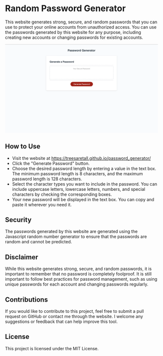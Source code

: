 # Random Password Generator
This website generates strong, secure, and random passwords that you can use to protect your online accounts from unauthorized access. You can use the passwords generated by this website for any purpose, including creating new accounts or changing passwords for existing accounts.

![Photo of Password Website](./Screenshot%202023-04-30%20at%202.41.20%20PM.jpg)

## How to Use
- Visit the website at https://treesaretall.github.io/password_generator/
- Click the "Generate Password" button.
- Choose the desired password length by entering a value in the text box. The minimum password length is 8 characters, and the maximum password length is 128 characters.
- Select the character types you want to include in the password. You can include uppercase letters, lowercase letters, numbers, and special characters by checking the corresponding boxes.
- Your new password will be displayed in the text box. You can copy and paste it wherever you need it.

## Security
The passwords generated by this website are generated using the Javascript random number generator to ensure that the passwords are random and cannot be predicted.

## Disclaimer
While this website generates strong, secure, and random passwords, it is important to remember that no password is completely foolproof. It is still important to follow best practices for password management, such as using unique passwords for each account and changing passwords regularly.

## Contributions
If you would like to contribute to this project, feel free to submit a pull request on GitHub or contact me through the website. I welcome any suggestions or feedback that can help improve this tool.

## License
This project is licensed under the MIT License.
